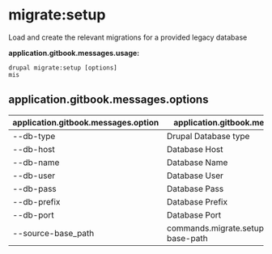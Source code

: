 # migrate:setup
Load and create the relevant migrations for a provided legacy database

**application.gitbook.messages.usage:**
```
drupal migrate:setup [options]
mis
```

## application.gitbook.messages.options
application.gitbook.messages.option | application.gitbook.messages.details
-------|-------------
--db-type | Drupal Database type
--db-host | Database Host
--db-name | Database Name
--db-user | Database User
--db-pass | Database Pass
--db-prefix | Database Prefix
--db-port | Database Port
--source-base_path | commands.migrate.setup.options.source-base-path
